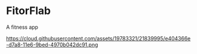 # FitorFlab
A fitness app

https://cloud.githubusercontent.com/assets/19783321/21839995/e404366e-d7a8-11e6-9bed-4970b042dc91.png


